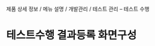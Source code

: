 <!--breadcrumb:제품 상세 정보 / 메뉴 설명 / 개발관리 / 테스트 관리 – 테스트 수행--><span class="md-breadcrumb">제품 상세 정보 / 메뉴 설명 / 개발관리 / 테스트 관리 – 테스트 수행</span>
# 테스트수행 결과등록 화면구성
